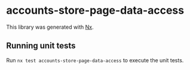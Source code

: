 # accounts-store-page-data-access

This library was generated with [Nx](https://nx.dev).

## Running unit tests

Run `nx test accounts-store-page-data-access` to execute the unit tests.
